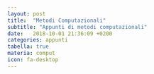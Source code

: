 ```yaml
---
layout: post
title:  "Metodi Computazionali"
subtitle: "Appunti di metodi computazionali"
date:   2018-10-01 21:36:09 +0200
categories: appunti
tabella: true
materia: comput
icon: fa-desktop
---
```

